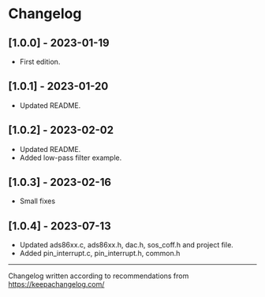 # Changelog 

## [1.0.0] - 2023-01-19

- First edition.

## [1.0.1] - 2023-01-20

- Updated README.

## [1.0.2] - 2023-02-02

- Updated README.
- Added low-pass filter example.

## [1.0.3] - 2023-02-16

- Small fixes

## [1.0.4] - 2023-07-13

- Updated ads86xx.c, ads86xx.h, dac.h, sos_coff.h and project file.
- Added pin_interrupt.c, pin_interrupt.h, common.h

---
Changelog written according to recommendations from https://keepachangelog.com/
